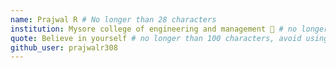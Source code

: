 ```yaml
---
name: Prajwal R # No longer than 28 characters
institution: Mysore college of engineering and management 🚩 # no longer than 58 characters
quote: Believe in yourself # no longer than 100 characters, avoid using quotes(") to guarantee the format remains the same.
github_user: prajwalr308
---
```

